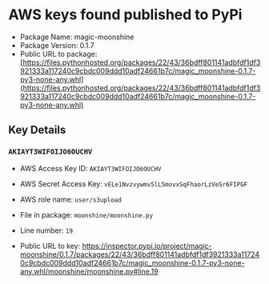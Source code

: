 # AWS keys found published to PyPi

* Package Name: magic-moonshine
* Package Version: 0.1.7
* Public URL to package: [https://files.pythonhosted.org/packages/22/43/36bdff801141adbfdf1df3921333a117240c9cbdc009ddd10adf24661b7c/magic_moonshine-0.1.7-py3-none-any.whl](https://files.pythonhosted.org/packages/22/43/36bdff801141adbfdf1df3921333a117240c9cbdc009ddd10adf24661b7c/magic_moonshine-0.1.7-py3-none-any.whl)

## Key Details

### `AKIAYT3WIFOIJO6OUCHV`

* AWS Access Key ID: `AKIAYT3WIFOIJO6OUCHV`
* AWS Secret Access Key: `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` 
* AWS role name: `user/s3upload`
* File in package: `moonshine/moonshine.py`
* Line number: `19`

* Public URL to key: https://inspector.pypi.io/project/magic-moonshine/0.1.7/packages/22/43/36bdff801141adbfdf1df3921333a117240c9cbdc009ddd10adf24661b7c/magic_moonshine-0.1.7-py3-none-any.whl/moonshine/moonshine.py#line.19


